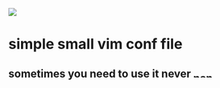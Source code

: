 
![](https://www.vectorlogo.zone/logos/vim/vim-icon.svg)
# simple small vim conf file 
sometimes you need to use it 
never <a href="https://www.nano-editor.org/" target="_blank" rel="noreferrer"> <img src="https://github.com/file-icons/icons/blob/master/svg/Nano.svg" alt="nano" width="40" height="11"/> </a>
---
